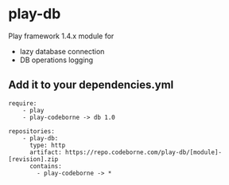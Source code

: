 play-db
=======

Play framework 1.4.x module for 
* lazy database connection
* DB operations logging

Add it to your dependencies.yml
-------------------------------

    require:
        - play
        - play-codeborne -> db 1.0
    
    repositories:
        - play-db:
          type: http
          artifact: https://repo.codeborne.com/play-db/[module]-[revision].zip
          contains:
            - play-codeborne -> *

